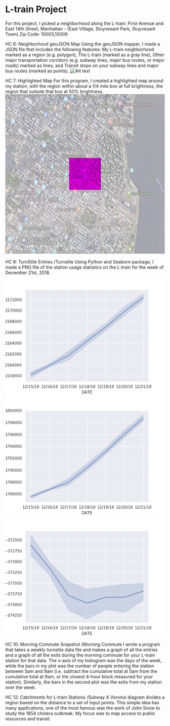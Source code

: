 # L-train Project
For this project, I picked a neighborhood along the L-train:
First-Avenue and East 14th Street, Manhattan - (East Village, Stuyvesant Park, Stuyvesant Town)
Zip Code: 10003,10009


HC 6: Neighborhood geoJSON Map 
Using the geoJSON mapper, I made a JSON file that includes the following features:
My L-train neighborhood marked as a region (e.g. polygon),
The L-train (marked as a gray line),
Other major transportation corridors (e.g. subway lines, major bus routes, or major roads) marked as lines, and
Transit stops on your subway lines and major bus routes (marked as points).
![Alt text](geoJSON/map.geojson)

HC 7: Highlighted Map
For this program, I created a highlighted map around my station, with the region within about a 1/4 mile box at full brightness, the region that outside that box at 50% brightness.
![Alt text](out.png)

HC 8: TurnStile Entries
/Turnstile
Using Python and Seaborn package, I made a PNG file of the station usage statistics on the L-train for the week of December 21st, 2018. 
![Alt text](Turnstile/fig1.png)
![Alt text](Turnstile/fig2.png)
![Alt text](Turnstile/fig3.png)

HC 10: Morning Commute Snapshot
/Morning Commute
I wrote a program that takes a weekly turnstile data file and makes a graph of all the entries and a graph of all the exits during the morning commute for your L-train station for that data. The x-axis of my histogram was the days of the week, while the bars in my plot was the number of people entering the station between 5am and 9am (i.e. subtract the cumulative total at 5am from the cumulative total at 9am, or the closest 4-hour block measured for your station). Similarly, the bars in the second plot was the exits from my station over the week.

HC 12: Catchments for L-train Stations
/Subway
A Voronoi diagram divides a region based on the distance to a set of input points. This simple idea has many applications, one of the most famous was the work of John Snow to study the 1854 cholera outbreak. My focus was to map access to public resources and transit.
